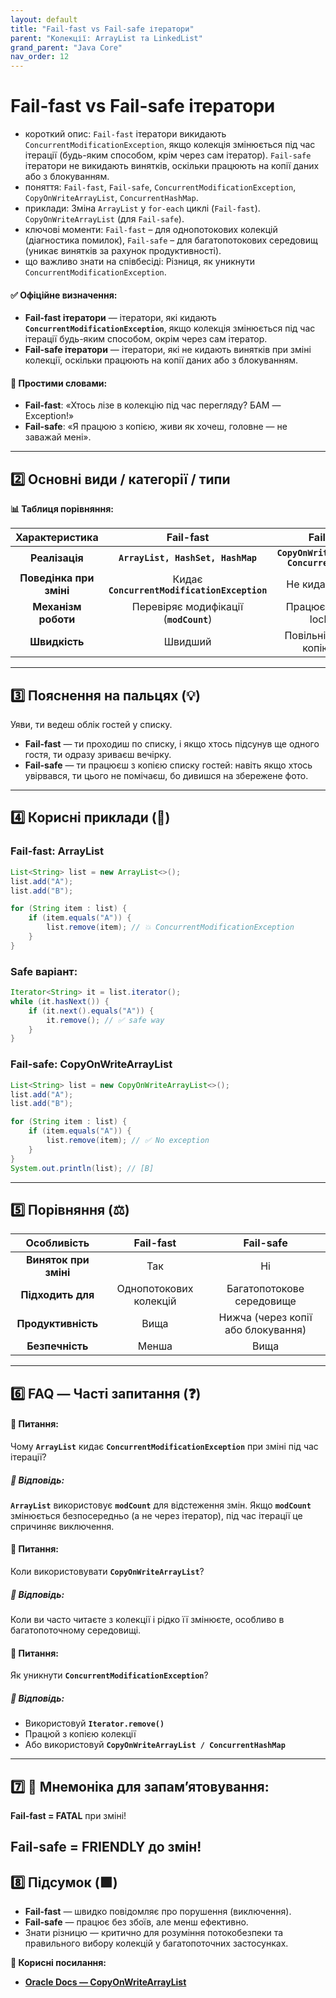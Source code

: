 ```yaml
---
layout: default
title: "Fail-fast vs Fail-safe ітератори"
parent: "Колекції: ArrayList та LinkedList"
grand_parent: "Java Core"
nav_order: 12
---
```


# Fail-fast vs Fail-safe ітератори

*   короткий опис: `Fail-fast` ітератори викидають `ConcurrentModificationException`, якщо колекція змінюється під час ітерації (будь-яким способом, крім через сам ітератор). `Fail-safe` ітератори не викидають винятків, оскільки працюють на копії даних або з блокуванням.
*   поняття: `Fail-fast`, `Fail-safe`, `ConcurrentModificationException`, `CopyOnWriteArrayList`, `ConcurrentHashMap`.
*   приклади: Зміна `ArrayList` у `for-each` циклі (`Fail-fast`). `CopyOnWriteArrayList` (для `Fail-safe`).
*   ключові моменти: `Fail-fast` – для однопотокових колекцій (діагностика помилок), `Fail-safe` – для багатопотокових середовищ (уникає винятків за рахунок продуктивності).
*   що важливо знати на співбесіді: Різниця, як уникнути `ConcurrentModificationException`.
#### **✅ Офіційне визначення:**

* **Fail-fast ітератори** — ітератори, які кидають **`ConcurrentModificationException`**, якщо колекція змінюється під час ітерації будь-яким способом, окрім через сам ітератор.
* **Fail-safe ітератори** — ітератори, які не кидають винятків при зміні колекції, оскільки працюють на копії даних або з блокуванням.

#### **🧠 Простими словами:**

* **Fail-fast**: «Хтось лізе в колекцію під час перегляду? БАМ — Exception\!»
* **Fail-safe**: «Я працюю з копією, живи як хочеш, головне — не заважай мені».

---

## **2️⃣ Основні види / категорії / типи**

**📊 Таблиця порівняння:**

| Характеристика | Fail-fast | Fail-safe |
| :---: | :---: | :---: |
| **Реалізація** | **`ArrayList, HashSet, HashMap`** | **`CopyOnWriteArrayList, ConcurrentHashMap`** |
| **Поведінка при зміні** | Кидає **`ConcurrentModificationException`** | Не кидає винятків |
| **Механізм роботи** | Перевіряє модифікації (**`modCount`**) | Працює з копією / lock'ами |
| **Швидкість** | Швидший | Повільніший через копіювання |

---

## **3️⃣ Пояснення на пальцях (💡)**

Уяви, ти ведеш облік гостей у списку.

* **Fail-fast** — ти проходиш по списку, і якщо хтось підсунув ще одного гостя, ти одразу зриваєш вечірку.
* **Fail-safe** — ти працюєш з копією списку гостей: навіть якщо хтось увірвався, ти цього не помічаєш, бо дивишся на збережене фото.

---

## **4️⃣ Корисні приклади (🧪)**

### **Fail-fast: ArrayList**

```java
List<String> list = new ArrayList<>();
list.add("A");
list.add("B");

for (String item : list) {
    if (item.equals("A")) {
        list.remove(item); // 💥 ConcurrentModificationException
    }
}
```
### **Safe варіант:**

```java
Iterator<String> it = list.iterator();
while (it.hasNext()) {
    if (it.next().equals("A")) {
        it.remove(); // ✅ safe way
    }
}
```
### **Fail-safe: CopyOnWriteArrayList**

```java
List<String> list = new CopyOnWriteArrayList<>();
list.add("A");
list.add("B");

for (String item : list) {
    if (item.equals("A")) {
        list.remove(item); // ✅ No exception
    }
}
System.out.println(list); // [B]
```
---

## **5️⃣ Порівняння (⚖️)**

| Особливість | Fail-fast | Fail-safe |
| :---: | :---: | :---: |
| **Виняток при зміні** | Так | Ні |
| **Підходить для** | Однопотокових колекцій | Багатопотокове середовище |
| **Продуктивність** | Вища | Нижча (через копії або блокування) |
| **Безпечність** | Менша | Вища |

---

## **6️⃣ FAQ — Часті запитання (❓)**

#### **🔹 Питання:**

Чому **`ArrayList`** кидає **`ConcurrentModificationException`** при зміні під час ітерації?

##### **💬 Відповідь:**

**`ArrayList`** використовує **`modCount`** для відстеження змін. Якщо **`modCount`** змінюється безпосередньо (а не через ітератор), під час ітерації це спричиняє виключення.

#### 

#### **🔹 Питання:**

Коли використовувати **`CopyOnWriteArrayList`**?

##### **💬 Відповідь:**

Коли ви часто читаєте з колекції і рідко її змінюєте, особливо в багатопоточному середовищі.

#### 

#### **🔹 Питання:**

Як уникнути **`ConcurrentModificationException`**?

##### **💬 Відповідь:**

* Використовуй **`Iterator.remove()`**
* Працюй з копією колекції
* Або використовуй **`CopyOnWriteArrayList / ConcurrentHashMap`**

---

## **7️⃣ 🧠 Мнемоніка для запам’ятовування:**

**Fail-fast \= FATAL** при зміні\!

**Fail-safe \= FRIENDLY** до змін\!
---

## **8️⃣ Підсумок (🟩)**

* **Fail-fast** — швидко повідомляє про порушення (виключення).
* **Fail-safe** — працює без збоїв, але менш ефективно.
* Знати різницю — критично для розуміння потокобезпеки та правильного вибору колекцій у багатопоточних застосунках.

**🔗 Корисні посилання:**

* [**Oracle Docs — CopyOnWriteArrayList**](https://docs.oracle.com/javase/8/docs/api/java/util/concurrent/CopyOnWriteArrayList.html)